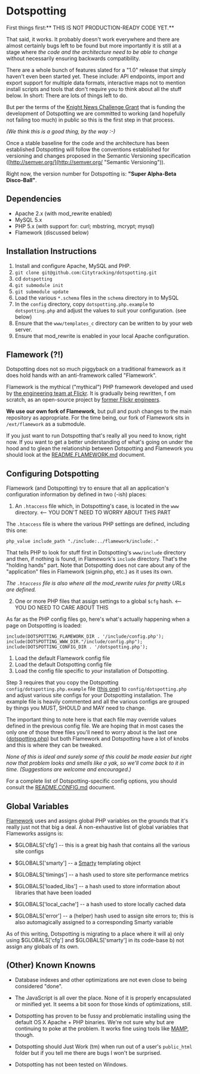 Dotspotting
==

First things first:** THIS IS NOT PRODUCTION-READY CODE YET.**

That said, it works. It probably doesn't work everywhere and there are almost certainly bugs left to be found but more importantly it is still at a stage where *the code and the architecture need to be able to change* without necessarily ensuring backwards compatibility.

There are a whole bunch of features slated for a "1.0" release that simply haven't even been started yet. These include: API endpoints, import and export support for multiple data formats, interactive maps not to mention install scripts and tools that don't require you to think about all the stuff below. In short: There are lots of things left to do.

But per the terms of the [Knight News Challenge Grant](http://content.stamen.com/we_got_a_knight_news_grant) that is funding the development of Dotspotting we are committed to working (and hopefully not failing too much) in public so this is the first step in that process.

*(We think this is a good thing, by the way :-)*

Once a stable baseline for the code and the architecture has been established Dotspotting will follow the conventions established for versioning and changes proposed in the Semantic Versioning specification ([http://semver.org/](http://semver.org/ "Semantic Versioning")).

Right now, the version number for Dotspotting is: **"Super Alpha-Beta Disco-Ball"**.

Dependencies
--

* Apache 2.x (with mod_rewrite enabled)
* MySQL 5.x
* PHP 5.x (with support for: curl; mbstring, mcrypt; mysql)
* Flamework (discussed below)

Installation Instructions
--

1. Install and configure Apache, MySQL and PHP.
2. `git clone git@github.com:Citytracking/dotspotting.git`
3. cd `dotspotting`
4. `git submodule init`
5. `git submodule update`
6. Load the various `*.schema` files in the `schema` directory in to MySQL
7. In the `config` directory, copy `dotspotting.php.example` to `dotspotting.php` and adjust the values to suit your configuration. (see below)
8. Ensure that the `www/templates_c` directory can be written to by your web server.
9. Ensure that mod_rewrite is enabled in your local Apache configuration.

Flamework (?!)
--

Dotspotting does not so much piggyback on a traditional framework as it does hold hands with an anti-framework called "Flamework".

Flamework is the mythical ("mythical") PHP framework developed and used by [the engineering team at Flickr](http://code.flickr.com). It is gradually being rewritten, f om scratch, as an open-source project by [former Flickr engineers](http://github.com/exflickr).

**We use our own fork of Flamework**, but pull and push changes to the main repository as appropriate. For the time being, our fork of Flamework sits in `/ext/flamework` as a submodule.

If you just want to run Dotspotting that's really all you need to know, right now. If you want to get a better understanding of what's going on under the hood and to glean the relationship between Dotspotting and Flamework you should look at the [README.FLAMEWORK.md](http://github.com/citytracking/dotspotting/blob/master/README.FLAMEWORK.md) document.

Configuring Dotspotting
--

Flamework (and Dotspotting) try to ensure that all an application's configuration information by defined in two (-ish) places:

1. An `.htaccess` file which, in Dotspotting's case, is located in the `www` directory. <-- YOU DON'T NEED TO WORRY ABOUT THIS PART

The `.htaccess` file is where the various PHP settings are defined, including this one:

	php_value include_path "./include:../flamework/include:."

That tells PHP to look for stuff first in Dotspotting's `www/include` directory and then, if nothing is found, in Flamework's `include` directory. That's the "holding hands" part. Note that Dotspotting does not care about any of the "application" files in Flamework (signin.php, etc.) as it uses its own.

*The `.htaccess` file is also where all the mod_rewrite rules for pretty URLs are defined.*

2. One or more PHP files that assign settings to a global `$cfg` hash. <-- YOU DO NEED TO CARE ABOUT THIS

As far as the PHP config files go, here's what's actually happening when a page on Dotspotting is loaded:

	include(DOTSPOTTING_FLAMEWORK_DIR . '/include/config.php');
	include(DOTSPOTTING_WWW_DIR."/include/config.php");
	include(DOTSPOTTING_CONFIG_DIR . '/dotspotting.php');

1. Load the default Flamework config file
2. Load the default Dotspotting config file
3. Load the config file specific to *your* installation of Dotspotting.

Step 3 requires that you copy the Dotspotting `config/dotspotting.php.example` file ([this one](https://github.com/Citytracking/dotspotting/blob/master/config/dotspotting.php.example)) to `config/dotspotting.php` and adjust various site configs for your Dotspotting installation. The example file is heavily commented and all the various configs are grouped by things you MUST, SHOULD and MAY need to change.

The important thing to note here is that each file may override values defined in the previous config file. We are hoping that in most cases the only one of those three files you'll need to worry about is the last one ([dotspotting.php](http://github.com/Citytracking/dotspotting/blob/master/config/dotspotting.php.example)) but both Flamework and Dotspotting have a lot of knobs and this is where they can be tweaked.

*None of this is ideal and surely some of this could be made easier but right now that problem looks and smells like a yak, so we'll come back to it in time. (Suggestions are welcome and encouraged.)*

For a complete list of Dotspotting-specific config options, you should consult the [README.CONFIG.md](http://github.com/citytracking/dotspotting/blob/master/README.CONFIG.md) document.

Global Variables
--

[Flamework](https://github.com/exflickr/flamework) uses and assigns global PHP variables on the grounds that it's really just not that big a deal. A non-exhaustive list of global variables that Flameworks assigns is:

* $GLOBALS['cfg'] -- this is a great big hash that contains all the various site configs

* $GLOBALS['smarty'] -- a [Smarty](http://www.smarty.net/) templating object

* $GLOBALS['timings'] -- a hash used to store site performance metrics

* $GLOBALS['loaded_libs'] -- a hash used to store information about libraries that have been loaded

* $GLOBALS['local_cache'] -- a hash used to store locally cached data

* $GLOBALS['error'] -- a (helper) hash used to assign site errors to; this is also automagically assigned to a corresponding Smarty variable

As of this writing, Dotspotting is migrating to a place where it will a) only using $GLOBALS['cfg'] and $GLOBALS['smarty'] in its code-base b) not assign any globals of its own.

(Other) Known Knowns
--

+ Database indexes and other optimizations are not even close to being considered "done".

+ The JavaScript is all over the place. None of it is properly encapsulated or minified yet. It seems a bit soon for those kinds of optimizations, still.

+ Dotspotting has proven to be fussy and problematic installing using the default OS X Apache + PHP binaries. We're not sure why but are continuing to poke at the problem. It works fine using tools like [MAMP](http://www.mamp.info/), though.

+ Dotspotting should Just Work (tm) when run out of a user's `public_html` folder but if you tell me there are bugs I won't be surprised.

+ Dotspotting has not been tested on Windows.
